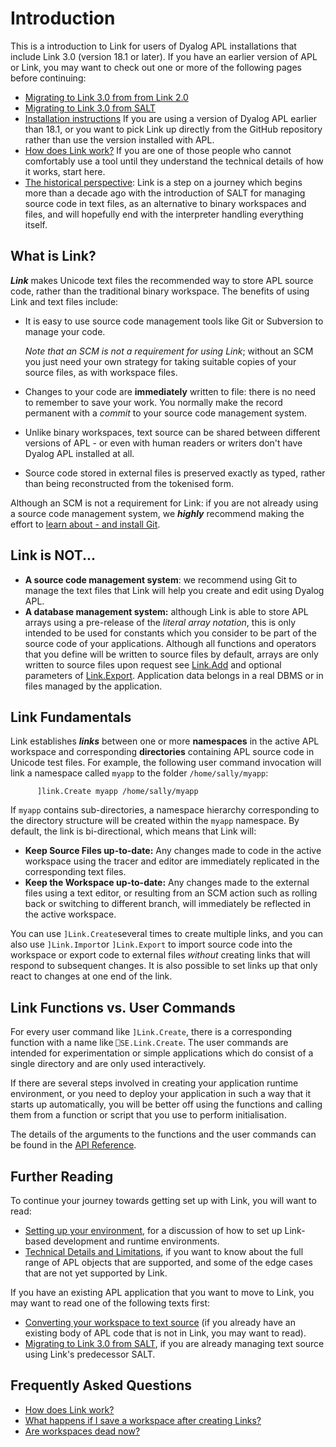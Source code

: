 # Introduction

This is a introduction to Link for users of Dyalog APL installations that include Link 3.0 (version 18.1 or later). If you have an earlier version of APL or Link, you may want to check out one or more of the following pages before continuing: 

* [Migrating to Link 3.0 from from Link 2.0](Upgradeto30.md)
* [Migrating to Link 3.0 from SALT](GettingStarted/SALTtoLink.md)
* [Installation instructions](GettingStarted/Installation.md) If you are using a version of Dyalog APL earlier than 18.1, or you want to pick Link up directly from the GitHub repository rather than use the version installed with APL.
* [How does Link work?](Discussion/HowDoesItWork.md) If you are one of those people who cannot comfortably use a tool until they understand the technical details of how it works, start here.
* [The historical perspective](Discussion/History.md): Link is a step on a journey which begins more than a decade ago with the introduction of SALT for managing source code in text files, as an alternative to binary workspaces and files, and will hopefully end with the interpreter handling everything itself.

## What is Link?

***Link*** makes Unicode text files the recommended way to store APL source code, rather than the traditional binary workspace. The benefits of using Link and text files include:

* It is easy to use source code management tools like Git or Subversion to manage your code.

  *Note that an SCM is not a requirement for using Link*; without an SCM you just need your own strategy for taking suitable copies of your source files, as with workspace files.

* Changes to your code are **immediately** written to file: there is no need to remember to save your work.
  You normally make the record permanent with a *commit* to your source code management system.

* Unlike binary workspaces, text source can be shared between different versions of APL - or even with human readers or writers don't have Dyalog APL installed at all.

* Source code stored in external files is preserved exactly as typed, rather than being reconstructed from the tokenised form.

Although an SCM is not a requirement for Link: if you are not already using a source code management system, we ***highly*** recommend making the effort to [learn about - and install Git](GettingStarted/SCMforAPLers.md).

## Link is NOT...

* **A source code management system**: we recommend using Git to manage the text files that Link will help you create and edit using Dyalog APL.
* **A database management system:** although Link is able to store APL arrays using a pre-release of the *literal array notation*, this is only intended to be used for constants which you consider to be part of the source code of your applications. Although all functions and operators that you define will be written to source files by default, arrays are only written to source files upon request see [Link.Add](API/Link.Add.md) and optional parameters of [Link.Export](API/Link.Export.md). Application data belongs in a real DBMS or in files managed by the application.

## Link Fundamentals

Link establishes ***links*** between one or more **namespaces** in the active APL workspace and corresponding **directories** containing APL source code in Unicode test files. For example, the following user command invocation will link a namespace called `myapp` to the folder `/home/sally/myapp`:

```      apl
      ]link.Create myapp /home/sally/myapp
```

If `myapp` contains sub-directories, a namespace hierarchy corresponding to the directory structure will be created within the `myapp` namespace. By default, the link is bi-directional, which means that Link will:

* **Keep Source Files up-to-date:** 
Any changes made to code in the active workspace using the tracer and editor are immediately replicated in the corresponding text files.
* **Keep the Workspace up-to-date:**
Any changes made to the external files using a text editor, or resulting from an SCM action such as rolling back or switching to different branch, will immediately be reflected in the active workspace.

You can use `]Link.Create`several times to create multiple links, and you can also use `]Link.Import`or `]Link.Export` to import source code into the workspace or export code to external files *without* creating links that will respond to subsequent changes. It is also possible to set links up that only react to changes at one end of the link.

## Link Functions vs. User Commands

For every user command like `]Link.Create`, there is a corresponding function with a name like `⎕SE.Link.Create`.  The user commands are intended for experimentation or simple applications which do consist of a single directory and are only used interactively.

If there are several steps involved in creating your application runtime environment, or you need to deploy your application in such a way that it starts up automatically, you will be better off using the functions and calling them from a function or script that you use to perform initialisation.

The details of the arguments to the functions and the user commands can be found in the [API Reference](API/index.md).

## Further Reading

To continue your journey towards getting set up with Link, you will want to read:

* [Setting up your environment](GettingStarted/Setup.md), for a discussion of how to set up Link-based development and runtime environments.
* [Technical Details and Limitations](Discussion/TechDetails.md), if you want to know about the full range of APL objects that are supported, and some of the edge cases that are not yet supported by Link.

If you have an existing APL application that you want to move to Link, you may want to read one of the following texts first:

* [Converting your workspace to text source](GettingStarted/WStoLink.md) (if you already have an existing body of APL code that is not in Link, you may want to read).
* [Migrating to Link 3.0 from SALT](GettingStarted/SALTtoLink.md), if you are already managing text source using Link's predecessor SALT.

## Frequently Asked Questions

* [How does Link work?](Discussion/HowDoesItWork.md)
* [What happens if I save a workspace after creating Links?](Discussion/Workspaces.md)
* [Are workspaces dead now?](Discussion/Workspaces.md)

